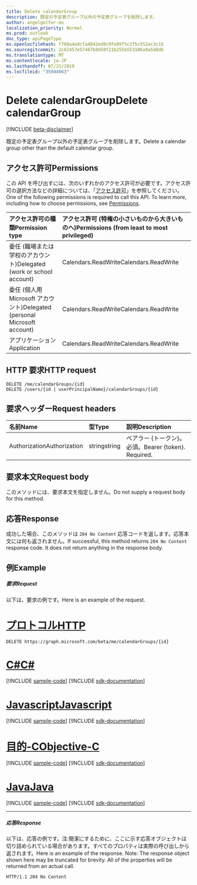 ```yaml
---
title: Delete calendarGroup
description: 既定の予定表グループ以外の予定表グループを削除します。
author: angelgolfer-ms
localization_priority: Normal
ms.prod: outlook
doc_type: apiPageType
ms.openlocfilehash: f760a4edcfa4842ed9c9fe09f5c2f5c552ac3c1b
ms.sourcegitcommit: 2c62457e57467b8d50f21b255b553106a9a5d8d6
ms.translationtype: MT
ms.contentlocale: ja-JP
ms.lasthandoff: 07/31/2019
ms.locfileid: "35944663"
---
```

# <a name="delete-calendargroup"></a><span data-ttu-id="78126-103">Delete calendarGroup</span><span class="sxs-lookup"><span data-stu-id="78126-103">Delete calendarGroup</span></span>

[!INCLUDE [beta-disclaimer](../../includes/beta-disclaimer.md)]

<span data-ttu-id="78126-104">既定の予定表グループ以外の予定表グループを削除します。</span><span class="sxs-lookup"><span data-stu-id="78126-104">Delete a calendar group other than the default calendar group.</span></span>

## <a name="permissions"></a><span data-ttu-id="78126-105">アクセス許可</span><span class="sxs-lookup"><span data-stu-id="78126-105">Permissions</span></span>

<span data-ttu-id="78126-p101">この API を呼び出すには、次のいずれかのアクセス許可が必要です。アクセス許可の選択方法などの詳細については、「[アクセス許可](/graph/permissions-reference)」を参照してください。</span><span class="sxs-lookup"><span data-stu-id="78126-p101">One of the following permissions is required to call this API. To learn more, including how to choose permissions, see [Permissions](/graph/permissions-reference).</span></span>

| <span data-ttu-id="78126-108">アクセス許可の種類</span><span class="sxs-lookup"><span data-stu-id="78126-108">Permission type</span></span>                        | <span data-ttu-id="78126-109">アクセス許可 (特権の小さいものから大きいものへ)</span><span class="sxs-lookup"><span data-stu-id="78126-109">Permissions (from least to most privileged)</span></span> |
| :------------------------------------- | :------------------------------------------ |
| <span data-ttu-id="78126-110">委任 (職場または学校のアカウント)</span><span class="sxs-lookup"><span data-stu-id="78126-110">Delegated (work or school account)</span></span>     | <span data-ttu-id="78126-111">Calendars.ReadWrite</span><span class="sxs-lookup"><span data-stu-id="78126-111">Calendars.ReadWrite</span></span>                         |
| <span data-ttu-id="78126-112">委任 (個人用 Microsoft アカウント)</span><span class="sxs-lookup"><span data-stu-id="78126-112">Delegated (personal Microsoft account)</span></span> | <span data-ttu-id="78126-113">Calendars.ReadWrite</span><span class="sxs-lookup"><span data-stu-id="78126-113">Calendars.ReadWrite</span></span>                         |
| <span data-ttu-id="78126-114">アプリケーション</span><span class="sxs-lookup"><span data-stu-id="78126-114">Application</span></span>                            | <span data-ttu-id="78126-115">Calendars.ReadWrite</span><span class="sxs-lookup"><span data-stu-id="78126-115">Calendars.ReadWrite</span></span>                         |

## <a name="http-request"></a><span data-ttu-id="78126-116">HTTP 要求</span><span class="sxs-lookup"><span data-stu-id="78126-116">HTTP request</span></span>

<!-- { "blockType": "ignored" } -->

```http
DELETE /me/calendarGroups/{id}
DELETE /users/{id | userPrincipalName}/calendarGroups/{id}
```

## <a name="request-headers"></a><span data-ttu-id="78126-117">要求ヘッダー</span><span class="sxs-lookup"><span data-stu-id="78126-117">Request headers</span></span>

| <span data-ttu-id="78126-118">名前</span><span class="sxs-lookup"><span data-stu-id="78126-118">Name</span></span>          | <span data-ttu-id="78126-119">型</span><span class="sxs-lookup"><span data-stu-id="78126-119">Type</span></span>   | <span data-ttu-id="78126-120">説明</span><span class="sxs-lookup"><span data-stu-id="78126-120">Description</span></span>               |
| :------------ | :----- | :------------------------ |
| <span data-ttu-id="78126-121">Authorization</span><span class="sxs-lookup"><span data-stu-id="78126-121">Authorization</span></span> | <span data-ttu-id="78126-122">string</span><span class="sxs-lookup"><span data-stu-id="78126-122">string</span></span> | <span data-ttu-id="78126-p102">ベアラー {トークン}。必須。</span><span class="sxs-lookup"><span data-stu-id="78126-p102">Bearer {token}. Required.</span></span> |

## <a name="request-body"></a><span data-ttu-id="78126-125">要求本文</span><span class="sxs-lookup"><span data-stu-id="78126-125">Request body</span></span>

<span data-ttu-id="78126-126">このメソッドには、要求本文を指定しません。</span><span class="sxs-lookup"><span data-stu-id="78126-126">Do not supply a request body for this method.</span></span>

## <a name="response"></a><span data-ttu-id="78126-127">応答</span><span class="sxs-lookup"><span data-stu-id="78126-127">Response</span></span>

<span data-ttu-id="78126-p103">成功した場合、このメソッドは `204 No Content` 応答コードを返します。応答本文には何も返されません。</span><span class="sxs-lookup"><span data-stu-id="78126-p103">If successful, this method returns `204 No Content` response code. It does not return anything in the response body.</span></span>

## <a name="example"></a><span data-ttu-id="78126-130">例</span><span class="sxs-lookup"><span data-stu-id="78126-130">Example</span></span>

##### <a name="request"></a><span data-ttu-id="78126-131">要求</span><span class="sxs-lookup"><span data-stu-id="78126-131">Request</span></span>

<span data-ttu-id="78126-132">以下は、要求の例です。</span><span class="sxs-lookup"><span data-stu-id="78126-132">Here is an example of the request.</span></span>


# <a name="httptabhttp"></a>[<span data-ttu-id="78126-133">プロトコル</span><span class="sxs-lookup"><span data-stu-id="78126-133">HTTP</span></span>](#tab/http)
<!-- {
  "blockType": "request",
  "name": "delete_calendargroup"
}-->

```http
DELETE https://graph.microsoft.com/beta/me/calendarGroups/{id}
```
# <a name="ctabcsharp"></a>[<span data-ttu-id="78126-134">C#</span><span class="sxs-lookup"><span data-stu-id="78126-134">C#</span></span>](#tab/csharp)
[!INCLUDE [sample-code](../includes/snippets/csharp/delete-calendargroup-csharp-snippets.md)]
[!INCLUDE [sdk-documentation](../includes/snippets/snippets-sdk-documentation-link.md)]

# <a name="javascripttabjavascript"></a>[<span data-ttu-id="78126-135">Javascript</span><span class="sxs-lookup"><span data-stu-id="78126-135">Javascript</span></span>](#tab/javascript)
[!INCLUDE [sample-code](../includes/snippets/javascript/delete-calendargroup-javascript-snippets.md)]
[!INCLUDE [sdk-documentation](../includes/snippets/snippets-sdk-documentation-link.md)]

# <a name="objective-ctabobjc"></a>[<span data-ttu-id="78126-136">目的-C</span><span class="sxs-lookup"><span data-stu-id="78126-136">Objective-C</span></span>](#tab/objc)
[!INCLUDE [sample-code](../includes/snippets/objc/delete-calendargroup-objc-snippets.md)]
[!INCLUDE [sdk-documentation](../includes/snippets/snippets-sdk-documentation-link.md)]

# <a name="javatabjava"></a>[<span data-ttu-id="78126-137">Java</span><span class="sxs-lookup"><span data-stu-id="78126-137">Java</span></span>](#tab/java)
[!INCLUDE [sample-code](../includes/snippets/java/delete-calendargroup-java-snippets.md)]
[!INCLUDE [sdk-documentation](../includes/snippets/snippets-sdk-documentation-link.md)]

---


##### <a name="response"></a><span data-ttu-id="78126-138">応答</span><span class="sxs-lookup"><span data-stu-id="78126-138">Response</span></span>

<span data-ttu-id="78126-p104">以下は、応答の例です。注:簡潔にするために、ここに示す応答オブジェクトは切り詰められている場合があります。すべてのプロパティは実際の呼び出しから返されます。</span><span class="sxs-lookup"><span data-stu-id="78126-p104">Here is an example of the response. Note: The response object shown here may be truncated for brevity. All of the properties will be returned from an actual call.</span></span>

<!-- {
  "blockType": "response",
  "truncated": true
} -->

```http
HTTP/1.1 204 No Content
```

<!-- uuid: 8fcb5dbc-d5aa-4681-8e31-b001d5168d79
2015-10-25 14:57:30 UTC -->

<!--
{
  "type": "#page.annotation",
  "description": "Delete calendarGroup",
  "keywords": "",
  "section": "documentation",
  "tocPath": "",
  "suppressions": [
  ]
}
-->

